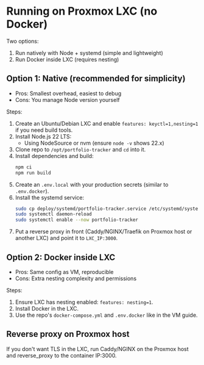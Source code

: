 # Running on Proxmox LXC (no Docker)

Two options:
1) Run natively with Node + systemd (simple and lightweight)
2) Run Docker inside LXC (requires nesting)

## Option 1: Native (recommended for simplicity)
- Pros: Smallest overhead, easiest to debug
- Cons: You manage Node version yourself

Steps:
1. Create an Ubuntu/Debian LXC and enable `features: keyctl=1,nesting=1` if you need build tools.
2. Install Node.js 22 LTS:
   - Using NodeSource or nvm (ensure `node -v` shows 22.x)
3. Clone repo to `/opt/portfolio-tracker` and `cd` into it.
4. Install dependencies and build:
   ```sh
   npm ci
   npm run build
   ```
5. Create an `.env.local` with your production secrets (similar to `.env.docker`).
6. Install the systemd service:
   ```sh
   sudo cp deploy/systemd/portfolio-tracker.service /etc/systemd/system/portfolio-tracker.service
   sudo systemctl daemon-reload
   sudo systemctl enable --now portfolio-tracker
   ```
7. Put a reverse proxy in front (Caddy/NGINX/Traefik on Proxmox host or another LXC) and point it to `LXC_IP:3000`.

## Option 2: Docker inside LXC
- Pros: Same config as VM, reproducible
- Cons: Extra nesting complexity and permissions

Steps:
1. Ensure LXC has nesting enabled: `features: nesting=1`.
2. Install Docker in the LXC.
3. Use the repo's `docker-compose.yml` and `.env.docker` like in the VM guide.

## Reverse proxy on Proxmox host
If you don't want TLS in the LXC, run Caddy/NGINX on the Proxmox host and reverse_proxy to the container IP:3000.
